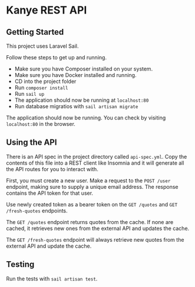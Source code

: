 # Kanye REST API

## Getting Started

This project uses Laravel Sail.

Follow these steps to get up and running.

- Make sure you have Composer installed on your system.
- Make sure you have Docker installed and running.
- CD into the project folder
- Run `composer install`
- Run `sail up`
- The application should now be running at `localhost:80`
- Run database migratios with `sail artisan migrate`

The application should now be running. You can check by visiting `localhost:80` in the browser.

## Using the API

There is an API spec in the project directory called `api-spec.yml`. Copy the contents of this file into a REST client like Insomnia and it will generate all the API routes for you to interact with.

First, you must create a new user. Make a request to the `POST /user` endpoint, making sure to supply a unique email address. The response contains the API token for that user.

Use newly created token as a bearer token on the `GET /quotes` and `GET /fresh-quotes` endpoints.

The `GET /quotes` endpoint returns quotes from the cache. If none are cached, it retrieves new ones from the external API and updates the cache.

The `GET /fresh-quotes` endpoint will always retrieve new quotes from the external API and update the cache.

## Testing

Run the tests with `sail artisan test`.
